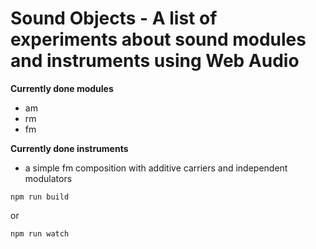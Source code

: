 # Sound Objects - A list of experiments about sound modules and instruments using Web Audio

**Currently done modules**
* am 
* rm
* fm

**Currently done instruments**
* a simple fm composition with additive carriers and independent modulators

```
npm run build
```

or

```
npm run watch
```

